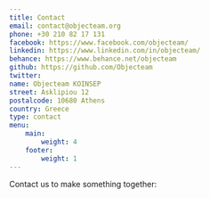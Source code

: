 ```yaml
---
title: Contact
email: contact@objecteam.org
phone: +30 210 82 17 131
facebook: https://www.facebook.com/objecteam/
linkedin: https://www.linkedin.com/in/objecteam/
behance: https://www.behance.net/objecteam
github: https://github.com/Objecteam
twitter: 
name: Objecteam KOINSEP
street: Asklipiou 12
postalcode: 10680 Athens
country: Greece
type: contact
menu:
    main:
        weight: 4
    footer:
        weight: 1
---
```


Contact us to make something together:
